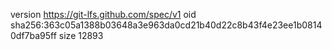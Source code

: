 version https://git-lfs.github.com/spec/v1
oid sha256:363c05a1388b03648a3e963da0cd21b40d22c8b43f4e23ee1b08140df7ba95ff
size 12893
